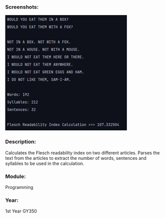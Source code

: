 ### Screenshots:
![Section of the Green Eggs & Ham text with calculated Flesch readability index below](../1-Screenshots/Flesch-Readability-Index.JPG)

### Description: 
Calculates the Flesch readability index on two different articles. Parses the text from the articles to extract the number of words, sentences and syllables to be used in the calculation.

### Module: 
Programming

### Year: 
1st Year GY350